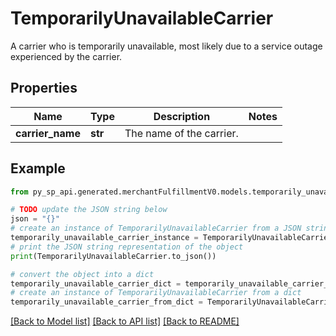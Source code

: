 # TemporarilyUnavailableCarrier

A carrier who is temporarily unavailable, most likely due to a service outage experienced by the carrier.

## Properties

Name | Type | Description | Notes
------------ | ------------- | ------------- | -------------
**carrier_name** | **str** | The name of the carrier. | 

## Example

```python
from py_sp_api.generated.merchantFulfillmentV0.models.temporarily_unavailable_carrier import TemporarilyUnavailableCarrier

# TODO update the JSON string below
json = "{}"
# create an instance of TemporarilyUnavailableCarrier from a JSON string
temporarily_unavailable_carrier_instance = TemporarilyUnavailableCarrier.from_json(json)
# print the JSON string representation of the object
print(TemporarilyUnavailableCarrier.to_json())

# convert the object into a dict
temporarily_unavailable_carrier_dict = temporarily_unavailable_carrier_instance.to_dict()
# create an instance of TemporarilyUnavailableCarrier from a dict
temporarily_unavailable_carrier_from_dict = TemporarilyUnavailableCarrier.from_dict(temporarily_unavailable_carrier_dict)
```
[[Back to Model list]](../README.md#documentation-for-models) [[Back to API list]](../README.md#documentation-for-api-endpoints) [[Back to README]](../README.md)


